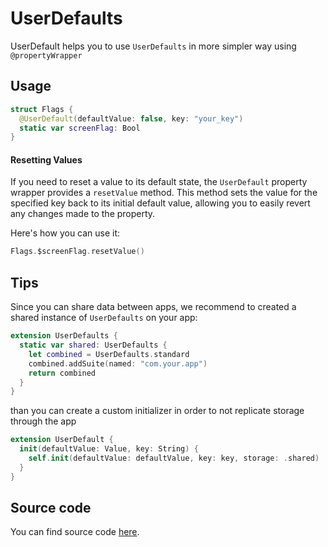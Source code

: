 #  UserDefaults

UserDefault helps you to use `UserDefaults` in more simpler way using `@propertyWrapper`

## Usage

```swift
struct Flags {
  @UserDefault(defaultValue: false, key: "your_key")
  static var screenFlag: Bool
}
```

#### Resetting Values

If you need to reset a value to its default state, the `UserDefault` property wrapper provides a `resetValue` method. This method sets the value for the specified key back to its initial default value, allowing you to easily revert any changes made to the property.

Here's how you can use it:

```swift
Flags.$screenFlag.resetValue()
```

## Tips

Since you can share data between apps, we recommend to created a shared instance of `UserDefaults` on your app:


```swift
extension UserDefaults {
  static var shared: UserDefaults {
    let combined = UserDefaults.standard
    combined.addSuite(named: "com.your.app")
    return combined
  }
}
```

than you can create a custom initializer in order to not replicate storage through the app


```swift
extension UserDefault {
  init(defaultValue: Value, key: String) {
    self.init(defaultValue: defaultValue, key: key, storage: .shared)
  }
}
```

## Source code
You can find source code [here](/Sources/Utilities/PropertyWrapper/UserDefault.swift).
